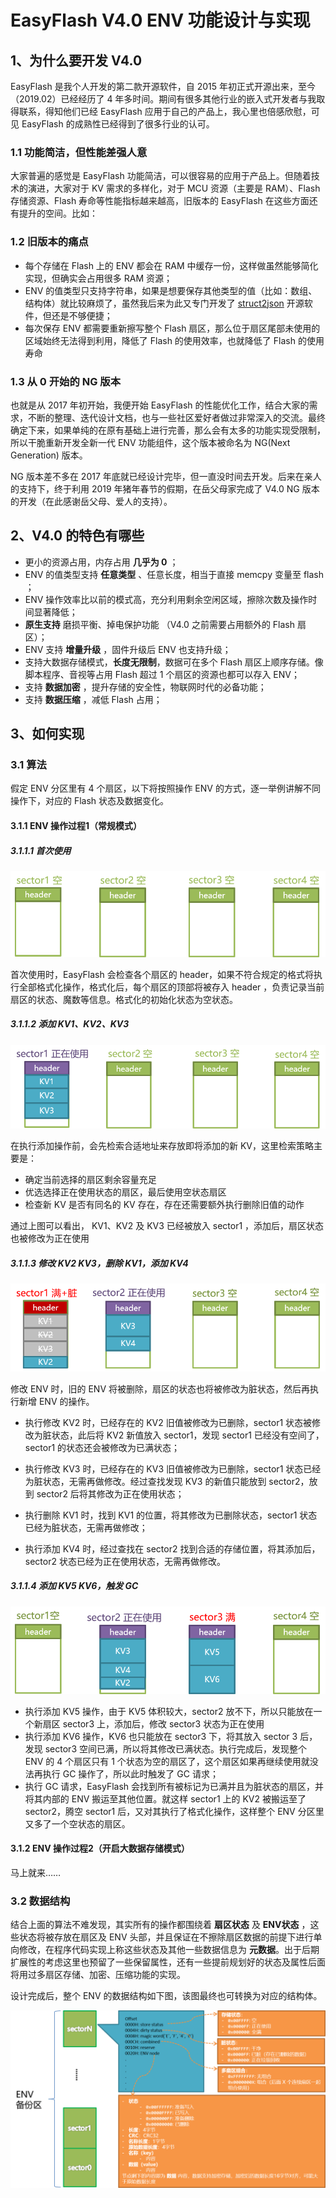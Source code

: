 # EasyFlash V4.0 ENV 功能设计与实现

## 1、为什么要开发 V4.0

EasyFlash 是我个人开发的第二款开源软件，自  2015 年初正式开源出来，至今（2019.02）已经经历了 4 年多时间。期间有很多其他行业的嵌入式开发者与我取得联系，得知他们已经  EasyFlash  应用于自己的产品上，我心里也倍感欣慰，可见 EasyFlash 的成熟性已经得到了很多行业的认可。

### 1.1 功能简洁，但性能差强人意

大家普遍的感觉是 EasyFlash 功能简洁，可以很容易的应用于产品上。但随着技术的演进，大家对于 KV 需求的多样化，对于 MCU 资源（主要是 RAM）、Flash 存储资源、Flash 寿命等性能指标越来越高，旧版本的 EasyFlash 在这些方面还有提升的空间。比如：

### 1.2 旧版本的痛点

- 每个存储在 Flash 上的 ENV 都会在 RAM 中缓存一份，这样做虽然能够简化实现，但确实会占用很多 RAM 资源；
- ENV 的值类型只支持字符串，如果是想要保存其他类型的值（比如：数组、结构体）就比较麻烦了，虽然我后来为此又专门开发了 [struct2json](https://github.com/armink/struct2json) 开源软件，但还是不够便捷；
- 每次保存 ENV 都需要重新擦写整个 Flash 扇区，那么位于扇区尾部未使用的区域始终无法得到利用，降低了 Flash 的使用效率，也就降低了 Flash 的使用寿命

### 1.3 从 0 开始的 NG 版本

也就是从 2017 年初开始，我便开始 EasyFlash 的性能优化工作，结合大家的需求，不断的整理、迭代设计文档，也与一些社区爱好者做过非常深入的交流。最终确定下来，如果单纯的在原有基础上进行完善，那么会有太多的功能实现受限制，所以干脆重新开发全新一代 ENV 功能组件，这个版本被命名为 NG(Next Generation) 版本。

NG 版本差不多在 2017 年底就已经设计完毕，但一直没时间去开发。后来在亲人的支持下，终于利用 2019 年猪年春节的假期，在岳父母家完成了 V4.0 NG 版本的开发（在此感谢岳父母、爱人的支持）。

## 2、V4.0 的特色有哪些

- 更小的资源占用，内存占用 **几乎为 0** ；
- ENV 的值类型支持 **任意类型** 、任意长度，相当于直接 memcpy 变量至 flash ；
- ENV 操作效率比以前的模式高，充分利用剩余空闲区域，擦除次数及操作时间显著降低；
- **原生支持** 磨损平衡、掉电保护功能 （V4.0 之前需要占用额外的 Flash 扇区）；
- ENV 支持 **增量升级** ，固件升级后 ENV 也支持升级；
- 支持大数据存储模式，**长度无限制**，数据可在多个 Flash 扇区上顺序存储。像脚本程序、音视等占用 Flash 超过 1 个扇区的资源也都可以存入 ENV；
- 支持 **数据加密** ，提升存储的安全性，物联网时代的必备功能；
- 支持 **数据压缩** ，减低 Flash 占用；

## 3、如何实现

### 3.1 算法

假定 ENV 分区里有 4 个扇区，以下将按照操作 ENV 的方式，逐一举例讲解不同操作下，对应的 Flash 状态及数据变化。

#### 3.1.1 ENV 操作过程1（常规模式）

##### 3.1.1.1 首次使用

![env_op1_step1](images/env_op1_step1.png)

首次使用时，EasyFlash 会检查各个扇区的 header，如果不符合规定的格式将执行全部格式化操作，格式化后，每个扇区的顶部将被存入 header ，负责记录当前扇区的状态、魔数等信息。格式化的初始化状态为空状态。

##### 3.1.1.2 添加 KV1、KV2、KV3

![env_op1_step2](images/env_op1_step2.png)

在执行添加操作前，会先检索合适地址来存放即将添加的新 KV，这里检索策略主要是：

- 确定当前选择的扇区剩余容量充足
- 优选选择正在使用状态的扇区，最后使用空状态扇区
- 检查新 KV 是否有同名的 KV 存在，存在还需要额外执行删除旧值的动作

通过上图可以看出， KV1、KV2 及 KV3 已经被放入 sector1 ，添加后，扇区状态也被修改为正在使用

##### 3.1.1.3 修改 KV2 KV3，删除 KV1，添加 KV4

![env_op1_step3](images/env_op1_step3.png)

修改 ENV 时，旧的 ENV 将被删除，扇区的状态也将被修改为脏状态，然后再执行新增 ENV 的操作。

- 执行修改 KV2 时，已经存在的 KV2 旧值被修改为已删除，sector1 状态被修改为脏状态，此后将 KV2 新值放入 sector1，发现 sector1 已经没有空间了，sector1 的状态还会被修改为已满状态；

- 执行修改 KV3 时，已经存在的 KV3 旧值被修改为已删除，sector1 状态已经为脏状态，无需再做修改。经过查找发现 KV3 的新值只能放到 sector2，放到 sector2 后将其修改为正在使用状态；
- 执行删除 KV1 时，找到 KV1 的位置，将其修改为已删除状态，sector1 状态已经为脏状态，无需再做修改；
- 执行添加 KV4 时，经过查找在 sector2 找到合适的存储位置，将其添加后，sector2 状态已经为正在使用状态，无需再做修改。

##### 3.1.1.4 添加 KV5 KV6，触发 GC


![env_op1_step4](images/env_op1_step4.png)

- 执行添加 KV5 操作，由于 KV5 体积较大，sector2 放不下，所以只能放在一个新扇区 sector3 上，添加后，修改 sector3 状态为正在使用
- 执行添加 KV6 操作，KV6 也只能放在 sector3 下，将其放入 sector 3 后，发现 sector3 空间已满，所以将其修改已满状态。执行完成后，发现整个 ENV 的 4 个扇区只有 1 个状态为空的扇区了，这个扇区如果再继续使用就没法再执行 GC 操作了，所以此时触发了 GC 请求；
- 执行 GC 请求，EasyFlash 会找到所有被标记为已满并且为脏状态的扇区，并将其内部的 ENV 搬运至其他位置。就这样 sector1 上的 KV2 被搬运至了 sector2，腾空 sector1 后，又对其执行了格式化操作，这样整个 ENV 分区里又多了一个空状态的扇区。

#### 3.1.2 ENV 操作过程2（开启大数据存储模式）

马上就来……

### 3.2 数据结构

结合上面的算法不难发现，其实所有的操作都围绕着 **扇区状态** 及 **ENV状态** ，这些状态将被存放在扇区及 ENV 头部，并且保证在不擦除扇区数据的前提下进行单向修改，在程序代码实现上称这些状态及其他一些数据信息为 **元数据**。出于后期扩展性的考虑这里也预留了一些保留属性，还有一些提前规划好的状态及属性后面将用过多扇区存储、加密、压缩功能的实现。

设计完成后，整个 ENV 的数据结构如下图，该图最终也可转换为对应的结构体。

![ng_mode_data_structure](images/ng_mode_data_structure.png)